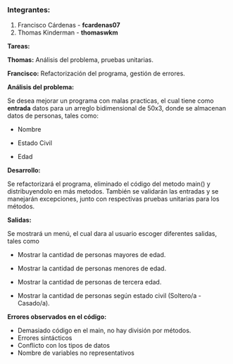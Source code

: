 ### Integrantes:
1. Francisco Cárdenas - **fcardenas07**
2. Thomas Kinderman - **thomaswkm**

**Tareas:**

**Thomas:** Análisis del problema, pruebas unitarias.

**Francisco:** Refactorización del programa, gestión de errores.

**Análisis del problema:**

Se desea mejorar un programa con malas practicas, el cual tiene como **entrada** datos para un arreglo bidimensional de 50x3, donde se almacenan datos de personas, tales como:

- Nombre

- Estado Civil

- Edad

**Desarrollo:**

Se refactorizará el programa, eliminado el código del metodo main() y distribuyendolo en más metodos. También se validarán las entradas y se manejarán excepciones, junto con respectivas pruebas unitarias para los métodos.

**Salidas:** 

Se mostrará un menú, el cual dara al usuario escoger diferentes salidas, tales como

- Mostrar la cantidad de personas mayores de edad.

- Mostrar la cantidad de personas menores de edad.

- Mostrar la cantidad de personas de tercera edad.

- Mostrar la cantidad de personas según  estado civil (Soltero/a - Casado/a).


**Errores observados en el código:**

- Demasiado código en el main, no hay división por métodos.
- Errores sintácticos
- Conflicto con los tipos de datos
- Nombre de variables no representativos



